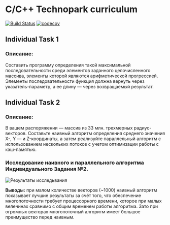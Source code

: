 # C/C++ Technopark curriculum

[![Build Status](https://travis-ci.org/ApTyp5/c_cpp_techno.svg?branch=IT2_v2)](https://travis-ci.org/ApTyp5/c_cpp_techno)<Paste>
[![codecov](https://codecov.io/gh/ApTyp5/c_cpp_techno/branch/IT2_v2/graph/badge.svg)](https://codecov.io/gh/ApTyp5/c_cpp_techno)

## Individual Task 1
  
### Описание:

Составить программу определения такой максимальной последовательности среди элементов заданного целочисленного массива, элементы которой являются арифметической прогрессией. Элементы последовательности функция должна вернуть через указатель-параметр, а ее длину — через возвращаемый результат.

## Individual Task 2

### Описание:

В вашем распоряжении — массив из 33 млн. трехмерных радиус-векторов. Составьте наивный алгоритм определения среднего значения X-, Y — и Z-координаты, а затем реализуйте параллельный алгоритм с использованием нескольких потоков с учетом оптимизации работы с кэш-памятью.

### Исследование наивного и параллельного алгоритма Индивидуального Задания №2.
![Результаты исследьвания](../TI2/experiment.png)

**Выводы:** при малом количестве векторов (~1000) наивный алгоритм показывает лучшие результаты
за счёт того, что обеспечение многопоточности требует процессорного времени, которое при малых
велечинах сравнимо с общим временем работы алгоритма. Зато при огромных векторах многопоточный
алгоритм имеет большое преимущество перед наивным.
